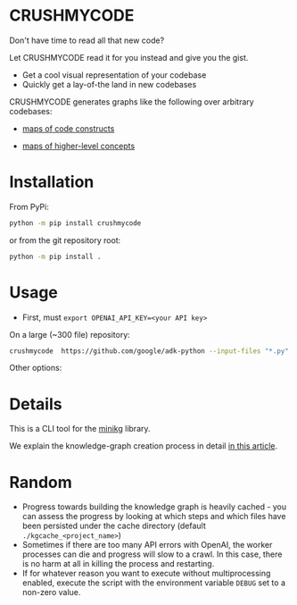 # CRUSHMYCODE

Don't have time to read all that new code?

Let CRUSHMYCODE read it for you instead and give you the gist.

 - Get a cool visual representation of your codebase
 - Quickly get a lay-of-the land in new codebases

CRUSHMYCODE generates graphs like the following over arbitrary codebases:

 - [maps of code constructs](https://blacktuskdata.com/code-intelligence-node-graph.html)

 - [maps of higher-level concepts](https://blacktuskdata.com/code-intelligence-viz1.html)



# Installation

From PyPi:
```sh
python -m pip install crushmycode
```

or from the git repository root:

```sh
python -m pip install .
```


# Usage

 - First, must `export OPENAI_API_KEY=<your API key>`

On a large (~300 file) repository:

```sh
crushmycode  https://github.com/google/adk-python --input-files "*.py" --ignore-files "tests/*"
```

Other options:

# Details

This is a CLI tool for the [minikg](https://github.com/Black-Tusk-Data/minikg) library.

We explain the knowledge-graph creation process in detail [in this article](https://blacktuskdata.com/code_intelligence.html).

# Random

 - Progress towards building the knowledge graph is heavily cached - you can assess the progress by looking at which steps and which files have been persisted under the cache directory (default `./kgcache_<project_name>`)
 - Sometimes if there are too many API errors with OpenAI, the worker processes can die and progress will slow to a crawl.  In this case, there is no harm at all in killing the process and restarting.
 - If for whatever reason you want to execute without multiprocessing enabled, execute the script with the environment variable `DEBUG` set to a non-zero value.

